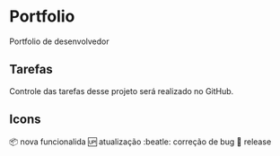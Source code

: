 # Portfolio
Portfolio de desenvolvedor

## Tarefas
Controle das tarefas desse projeto será realizado no GitHub.

## Icons
:package: nova funcionalida
:up: atualização
:beatle: correção de bug
:checkered_flag: release


